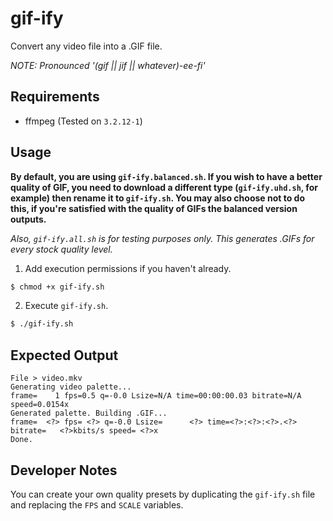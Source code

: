 # gif-ify
Convert any video file into a .GIF file.

*NOTE: Pronounced '(gif || jif || whatever)-ee-fi'*

## Requirements
* ffmpeg (Tested on `3.2.12-1`)

## Usage

**By default, you are using `gif-ify.balanced.sh`. If you wish to have a better quality of GIF, you need to download a different type (`gif-ify.uhd.sh`, for example) then rename it to `gif-ify.sh`. You may also choose not to do this, if you're satisfied with the quality of GIFs the balanced version outputs.**

*Also, `gif-ify.all.sh` is for testing purposes only. This generates .GIFs for every stock quality level.*

1. Add execution permissions if you haven't already.
```sh
$ chmod +x gif-ify.sh
```
2. Execute `gif-ify.sh`.
```sh
$ ./gif-ify.sh
```

## Expected Output
```
File > video.mkv
Generating video palette...
frame=    1 fps=0.5 q=-0.0 Lsize=N/A time=00:00:00.03 bitrate=N/A speed=0.0154x
Generated palette. Building .GIF...
frame=  <?> fps= <?> q=-0.0 Lsize=      <?> time=<?>:<?>:<?>.<?> bitrate=   <?>kbits/s speed= <?>x
Done.
```

## Developer Notes
You can create your own quality presets by duplicating the `gif-ify.sh` file and replacing the `FPS` and `SCALE` variables.